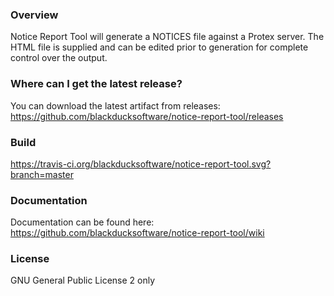 ### Overview

Notice Report Tool will generate a NOTICES file against a Protex server.  The HTML file is supplied and can be edited prior to generation for complete control over the output.  

### Where can I get the latest release?

You can download the latest artifact from releases: https://github.com/blackducksoftware/notice-report-tool/releases

### Build

https://travis-ci.org/blackducksoftware/notice-report-tool.svg?branch=master

###  Documentation

Documentation can be found here: https://github.com/blackducksoftware/notice-report-tool/wiki

### License

GNU General Public License 2 only

